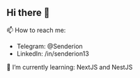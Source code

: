 ## Hi there 👋
📫 How to reach me:
  - Telegram: @Senderion
  - LinkedIn: /in/senderion13

🌱 I’m currently learning: NextJS and NestJS
<!--
**Senderion13/Senderion13** is a ✨ _special_ ✨ repository because its `README.md` (this file) appears on your GitHub profile.

Here are some ideas to get you started:

- 🔭 I’m currently working on ...
- 🌱 I’m currently learning ...
- 👯 I’m looking to collaborate on ...
- 🤔 I’m looking for help with ...
- 💬 Ask me about ...
- 📫 How to reach me: ...
- 😄 Pronouns: ...
- ⚡ Fun fact: ...
-->
